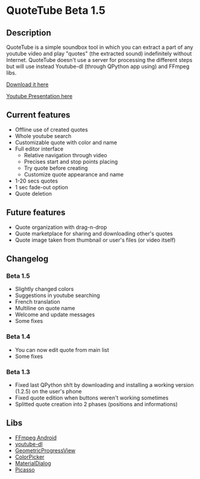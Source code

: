# QuoteTube Beta 1.5
## Description
QuoteTube is a simple soundbox tool in which you can extract a part of any youtube video and play "quotes" (the extracted sound) indefinitely without Internet. QuoteTube doesn't use a server for processing the different steps but will use instead Youtube-dl (through QPython app using) and FFmpeg libs.

[Download it here](https://klemek.fr/quotetube/quotetube-beta1.5.apk)

[Youtube Presentation here](https://www.youtube.com/watch?v=TFLa1mgmCPE)

## Current features

* Offline use of created quotes
* Whole youtube search
* Customizable quote with color and name
* Full editor interface
  * Relative navigation through video
  * Precises start and stop points placing
  * Try quote before creating
  * Customize quote appearance and name
* 1-20 secs quotes
* 1 sec fade-out option
* Quote deletion

## Future features

* Quote organization with drag-n-drop
* Quote marketplace for sharing and downloading other's quotes
* Quote image taken from thumbnail or user's files (or video itself)

## Changelog
### Beta 1.5

* Slightly changed colors
* Suggestions in youtube searching
* French translation
* Multiline on quote name
* Welcome and update messages
* Some fixes

### Beta 1.4

* You can now edit quote from main list
* Some fixes

### Beta 1.3

* Fixed last QPython sh!t by downloading and installing a working version (1.2.5) on the user's phone
* Fixed quote edition when buttons weren't working sometimes
* Splitted quote creation into 2 phases (positions and informations)

## Libs

* [FFmpeg Android](http://writingminds.github.io/ffmpeg-android-java/)
* [youtube-dl](https://rg3.github.io/youtube-dl/)
* [GeometricProgressView](https://android-arsenal.com/details/1/5376)
* [ColorPicker](https://android-arsenal.com/details/1/5067)
* [MaterialDialog](https://github.com/afollestad/material-dialogs)
* [Picasso](http://square.github.io/picasso/)
